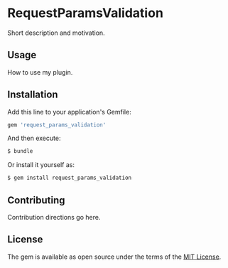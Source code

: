 # RequestParamsValidation
Short description and motivation.

## Usage
How to use my plugin.

## Installation
Add this line to your application's Gemfile:

```ruby
gem 'request_params_validation'
```

And then execute:
```bash
$ bundle
```

Or install it yourself as:
```bash
$ gem install request_params_validation
```

## Contributing
Contribution directions go here.

## License
The gem is available as open source under the terms of the [MIT License](https://opensource.org/licenses/MIT).
